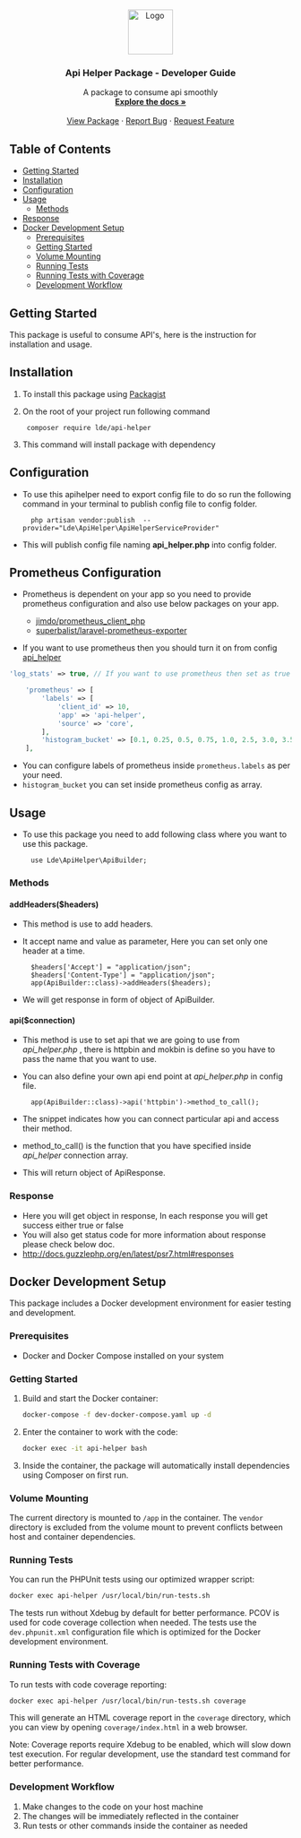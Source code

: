 <!-- PROJECT LOGO -->
<br />
<p align="center">
  <a href="https://www.localdataexchange.com">
    <img src="https://staging-ipromote.ldex.co/ctm/LDE_Logo-Black.png" alt="Logo" width="" height="80">
  </a>

  <h3 align="center">Api Helper Package - Developer Guide</h3>

  <p align="center">
    A package to consume api smoothly
    <br />
    <a href="#table-of-contents"><strong>Explore the docs »</strong></a>
    <br />
    <br />
    <a href="https://packagist.org/packages/lde/api-helper">View Package</a>
    ·
    <a href="https://github.com/Local-Data-Exchange/api-helper/issues">Report Bug</a>
    ·
    <a href="https://github.com/Local-Data-Exchange/api-helper/issues">Request Feature</a>
  </p>
</p>



<!-- TABLE OF CONTENTS -->
## Table of Contents

* [Getting Started](#getting-started)
* [Installation](#installation)
* [Configuration](#configuration)
* [Usage](#usage)
  * [Methods](#methods)
* [Response](#response)
* [Docker Development Setup](#docker-development-setup)
  * [Prerequisites](#prerequisites)
  * [Getting Started](#getting-started-1)
  * [Volume Mounting](#volume-mounting)
  * [Running Tests](#running-tests)
  * [Running Tests with Coverage](#running-tests-with-coverage)
  * [Development Workflow](#development-workflow)
		

## Getting Started    

This package is useful to consume API's, here is the instruction for installation and usage.

## Installation
   
1. To install this package using [Packagist](https://packagist.org/packages/lde/api-helper)  

2. On the root of your project run following command   

		composer require lde/api-helper

3. This command will install package with dependency
   
## Configuration

- To use this apihelper need to export config file to do so run the following command in your terminal to publish config file to config folder.

	    php artisan vendor:publish  --provider="Lde\ApiHelper\ApiHelperServiceProvider"

- This will publish config file naming **api_helper.php** into config folder.

## Prometheus Configuration
- Prometheus is dependent on your app so you need to provide prometheus configuration and also use below packages on your app.

  - [jimdo/prometheus_client_php](https://github.com/Jimdo/prometheus_client_php)
  - [superbalist/laravel-prometheus-exporter](https://github.com/Superbalist/laravel-prometheus-exporter)
- If you want to use prometheus then you should turn it on from config [api_helper](src/Config/api_helper.php)
```php
'log_stats' => true, // If you want to use prometheus then set as true otherwise false

    'prometheus' => [
        'labels' => [           
            'client_id' => 10,
            'app' => 'api-helper',
            'source' => 'core',
        ],
        'histogram_bucket' => [0.1, 0.25, 0.5, 0.75, 1.0, 2.5, 3.0, 3.5, 4.0, 4.5, 5.0, 7.5, 10.0],
    ],
```
- You can configure labels of prometheus inside `prometheus.labels` as per your need.
- `histogram_bucket` you can set inside prometheus config as array.

## Usage

- To use this package you need to add following class where you want to use this package.

		use Lde\ApiHelper\ApiBuilder;

		
### Methods

#### addHeaders($headers)

- This method is use to add headers.

- It accept name and value as parameter, Here you can set only one header at a time.


		$headers['Accept'] = "application/json"; 
		$headers['Content-Type'] = "application/json";  
		app(ApiBuilder::class)->addHeaders($headers);

- We will get response in form of object of ApiBuilder.


#### api($connection)

- This method is use to set api that we are going to use from *api_helper.php* , there is httpbin and mokbin is define so you have to pass the name that you want to use.

- You can also define your own api end point at *api_helper.php* in config file.
	
        app(ApiBuilder::class)->api('httpbin')->method_to_call();

- The snippet indicates how you can connect particular api and access their method.

- method_to_call() is the function that you have specified inside *api_helper* connection array.

- This will return object of ApiResponse.

### Response

- Here you will get object in response, In each response you will get success either true or false
- You will also get status code for more information about response please check below doc.
- http://docs.guzzlephp.org/en/latest/psr7.html#responses

## Docker Development Setup

This package includes a Docker development environment for easier testing and development.

### Prerequisites

- Docker and Docker Compose installed on your system

### Getting Started

1. Build and start the Docker container:
   ```bash
   docker-compose -f dev-docker-compose.yaml up -d
   ```

2. Enter the container to work with the code:
   ```bash
   docker exec -it api-helper bash
   ```

3. Inside the container, the package will automatically install dependencies using Composer on first run.

### Volume Mounting

The current directory is mounted to `/app` in the container. The `vendor` directory is excluded from the volume mount to prevent conflicts between host and container dependencies.

### Running Tests

You can run the PHPUnit tests using our optimized wrapper script:

```bash
docker exec api-helper /usr/local/bin/run-tests.sh
```

The tests run without Xdebug by default for better performance. PCOV is used for code coverage collection when needed.
The tests use the `dev.phpunit.xml` configuration file which is optimized for the Docker development environment.

### Running Tests with Coverage

To run tests with code coverage reporting:

```bash
docker exec api-helper /usr/local/bin/run-tests.sh coverage
```

This will generate an HTML coverage report in the `coverage` directory, which you can view by opening `coverage/index.html` in a web browser.

Note: Coverage reports require Xdebug to be enabled, which will slow down test execution. For regular development, use the standard test command for better performance.

### Development Workflow

1. Make changes to the code on your host machine
2. The changes will be immediately reflected in the container
3. Run tests or other commands inside the container as needed